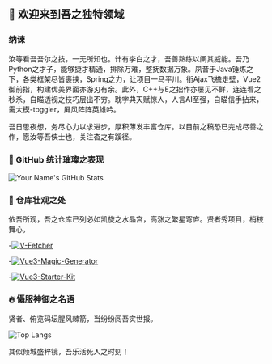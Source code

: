 ## 👑 欢迎来到吾之独特领域

### 纳谏
汝等看吾吾尔之技，一无所知也。计有李白之才，吾善熟练以阐其威能。吾乃Python之才子，能够捷才精通，排除万难，整抚数据万象。夙昔于Java锤炼之下，各类框架尽皆裹挟，Spring之力，让项目一马平川。衔Ajax飞檐走壁，Vue2御前指，构建优美界面亦游刃有余。此外，C++与E之拙作亦屡见不鲜，连连看之秒杀，自瞄透视之技巧层出不穷。耽字典天赋惊人，人言AI至强，自瞄信手拈来，需大模-toggler，屏风阵阵英雄吟。

吾日思夜想，务尽心力以求进步，厚积薄发丰富仓库。以目前之稿恐已完成尽善之作，愿汝等吾侠士也，关注杳之有蹊径。

### 🚀 GitHub 统计璀璨之表现

![Your Name's GitHub Stats](https://github-readme-stats.vercel.app/api?username=yxhpy&show_icons=true&theme=radical)

### 🌟 仓库壮观之处

依吾所观，吾之仓库已列必如凯旋之水晶宫，高涨之繁星穹庐。贤者秀项目，梢枝舞心，

-[![V-Fetcher](https://github-readme-stats.vercel.app/api/pin/?username=yxhpy&repo=V-Fetcher&theme=radical)](https://github.com/yxhpy/V-Fetcher)

-[![Vue3-Magic-Generator](https://github-readme-stats.vercel.app/api/pin/?username=yxhpy&repo=Vue3-Magic-Generator&theme=radical)](https://github.com/yxhpy/Vue3-Magic-Generator)

-[![Vue3-Starter-Kit](https://github-readme-stats.vercel.app/api/pin/?username=yxhpy&repo=Vue3-Starter-Kit&theme=radical)](https://github.com/yxhpy/Vue3-Starter-Kit)

### 🔥 懾服神御之名语

贤者、俯览码坛腥风棘箭，当纷纷阅吾实世报。

![Top Langs](https://github-readme-stats.vercel.app/api/top-langs/?username=yxhpy&theme=radical)

其似倾城盛梓镜，吾乐活死人之时刻！
